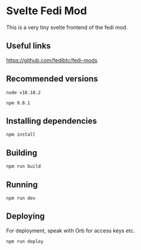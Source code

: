 # Svelte Fedi Mod

This is a very tiny svelte frontend of the fedi mod.

## Useful links

https://github.com/fedibtc/fedi-mods

## Recommended versions

`node v18.18.2`

`npm 9.8.1`

## Installing dependencies

`npm install`

## Building

`npm run build`

## Running

`npm run dev`

## Deploying

For deployment, speak with Orb for access keys etc.

`npm run deploy`